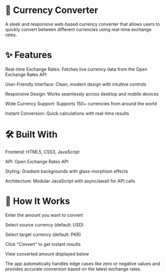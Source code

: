 # 💱 Currency Converter
A sleek and responsive web-based currency converter that allows users to quickly convert between different currencies using real-time exchange rates.

# ✨ Features
Real-time Exchange Rates: Fetches live currency data from the Open Exchange Rates API

User-Friendly Interface: Clean, modern design with intuitive controls

Responsive Design: Works seamlessly across desktop and mobile devices

Wide Currency Support: Supports 150+ currencies from around the world

Instant Conversion: Quick calculations with real-time results

# 🛠️ Built With
Frontend: HTML5, CSS3, JavaScript

API: Open Exchange Rates API

Styling: Gradient backgrounds with glass-morphism effects

Architecture: Modular JavaScript with async/await for API calls

# 🚀 How It Works
Enter the amount you want to convert

Select source currency (default: USD)

Select target currency (default: PKR)

Click "Convert" to get instant results

View converted amount displayed below

The app automatically handles edge cases like zero or negative values and provides accurate conversion based on the latest exchange rates.